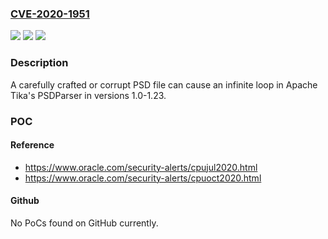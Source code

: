### [CVE-2020-1951](https://cve.mitre.org/cgi-bin/cvename.cgi?name=CVE-2020-1951)
![](https://img.shields.io/static/v1?label=Product&message=Apache%20Tika&color=blue)
![](https://img.shields.io/static/v1?label=Version&message=n%2Fa&color=blue)
![](https://img.shields.io/static/v1?label=Vulnerability&message=Infinite%20Loop%20(DoS)%20vulnerability%20in%20Apache%20Tika's%20PSDParser&color=brighgreen)

### Description

A carefully crafted or corrupt PSD file can cause an infinite loop in Apache Tika's PSDParser in versions 1.0-1.23.

### POC

#### Reference
- https://www.oracle.com/security-alerts/cpujul2020.html
- https://www.oracle.com/security-alerts/cpuoct2020.html

#### Github
No PoCs found on GitHub currently.

